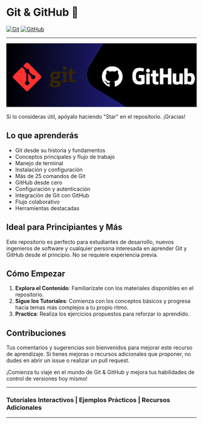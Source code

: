# Git & GitHub 🚀

[![Git](https://img.shields.io/badge/Git-F05032?style=for-the-badge&logo=git&logoColor=white&labelColor=101010)]()
[![GitHub](https://img.shields.io/badge/GitHub-100000?style=for-the-badge&logo=github&logoColor=white&labelColor=101010)]()

---

![Banner](./Media/GIt_x_Github.png)


Si lo consideras útil, apóyalo haciendo "Star" en el repositorio. ¡Gracias!

## Lo que aprenderás

- Git desde su historia y fundamentos
- Conceptos principales y flujo de trabajo
- Manejo de terminal
- Instalación y configuración
- Más de 25 comandos de Git
- GitHub desde cero
- Configuración y autenticación
- Integración de Git con GitHub
- Flujo colaborativo
- Herramientas destacadas

## Ideal para Principiantes y Más

Este repositorio es perfecto para estudiantes de desarrollo, nuevos ingenieros de software y cualquier persona interesada en aprender Git y GitHub desde el principio. No se requiere experiencia previa.

## Cómo Empezar

1. **Explora el Contenido**: Familiarízate con los materiales disponibles en el repositorio.
2. **Sigue los Tutoriales**: Comienza con los conceptos básicos y progresa hacia temas más complejos a tu propio ritmo.
3. **Practica**: Realiza los ejercicios propuestos para reforzar lo aprendido.

## Contribuciones

Tus comentarios y sugerencias son bienvenidos para mejorar este recurso de aprendizaje. Si tienes mejoras o recursos adicionales que proponer, no dudes en abrir un issue o realizar un pull request.

¡Comienza tu viaje en el mundo de Git & GitHub y mejora tus habilidades de control de versiones hoy mismo!

---

### Tutoriales Interactivos | Ejemplos Prácticos | Recursos Adicionales

---


